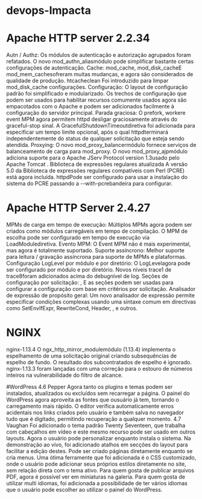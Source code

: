 # devops-Impacta
# Apache HTTP server 2.2.34
Autn / Authz:
Os módulos de autenticação e autorização agrupados foram refatados. O novo mod_authn_aliasmódulo pode simplificar bastante certas configurações de autenticação. 
Cache:
mod_cache, mod_disk_cacheE mod_mem_cachesofreram muitas mudanças, e agora são considerados de qualidade de produção. htcacheclean Foi introduzido para limpar mod_disk_cache configurações.
Configuração:
O layout de configuração padrão foi simplificado e modularizado. Os trechos de configuração que podem ser usados ​​para habilitar recursos comumente usados agora são empacotados com o Apache e podem ser adicionados facilmente à configuração do servidor principal.
Parada graciosa:
O prefork, workere event MPM agora permitem httpd desligar graciosamente através do graceful-stop sinal. A GracefulShutdownTimeoutdiretiva foi adicionada para especificar um tempo limite opcional, após o qual httpdterminará independentemente do status de qualquer solicitação que esteja sendo atendida.
Proxying:
O novo mod_proxy_balancermódulo fornece serviços de balanceamento de carga para mod_proxy. O novo mod_proxy_ajpmódulo adiciona suporte para o Apache JServ Protocol version 1.3usado pelo Apache Tomcat .
Biblioteca de expressões regulares atualizada
A versão 5.0 da Biblioteca de expressões regulares compatíveis com Perl (PCRE) está agora incluída. httpdPode ser configurado para usar a instalação do sistema do PCRE passando a --with-pcrebandeira para configurar.

# Apache HTTP Server 2.4.27
MPMs de carga em tempo de execução:
Múltiplos MPMs agora podem ser criados como módulos carregáveis em tempo de compilação. O MPM de escolha pode ser configurado em tempo de execução via LoadModulediretiva.
Evento MPM:
O Event MPM não é mais experimental, mas agora é totalmente suportado.
Suporte assíncrono:
Melhor suporte para leitura / gravação assíncrona para suporte de MPMs e plataformas.
Configuração LogLevel por módulo e por diretório:
O LogLevelagora pode ser configurado por módulo e por diretório. Novos níveis trace1 de trace8foram adicionados acima do debugnível de log.
Seções de configuração por solicitação:
<If>, <ElseIf>E as <Else> seções podem ser usadas para configurar a configuração com base em critérios por solicitação.
Analisador de expressão de propósito geral:
Um novo analisador de expressão permite especificar condições complexas usando uma sintaxe comum em directivas como SetEnvIfExpr, RewriteCond, Header, <If>, e outros.


#	NGINX
nginx-1.13.4
O ngx_http_mirror_modulemódulo (1.13.4) implementa o espelhamento de uma solicitação original criando subsequências de espelho de fundo. O resultado dos subcontratados de espelho é ignorado.
nginx-1.13.3
foram lançadas com uma correção para o estouro de números inteiros na vulnerabilidade do filtro de alcance.

#WordPress
4.6	Pepper
Agora tanto os plugins e temas podem ser instalados, atualizados ou excluídos sem recarregar a página. O painel do WordPress agora aproveita as fontes que ousuário já tem, tornando o carregamento mais rápido. O editor verifica automaticamente erros acidentais nos links criados pelo usuário e também salva no navegador tudo que é digitado, permitindo recuperação a qualquer momento.
4.7	Vaughan
Foi adicionado o tema padrão Twenty Seventeen, que trabalha com cabeçalhos em vídeo e este mesmo recurso pode ser usado em outros layouts. Agora o usuário pode personalizar enquanto instala o sistema. Na demonstração ao vivo, foi adicionado atalhos em secções do layout para facilitar a edição destes. Pode ser criado páginas diretamente enquanto se cria menus. Uma ótima ferramente que foi adicionada é o CSS customizado, onde o usuário pode adicionar seus próprios estilos diretamente no site, sem relação direta com o tema ativo. Para quem gosta de publicar arquivos PDF, agora é possível ver em miniaturas na galeria. Para quem gosta de utilizar multi idiomas, foi adicionada a possibilidade de ter vários idiomas que o usuário pode escolher ao utilizar o painel do WordPress.
